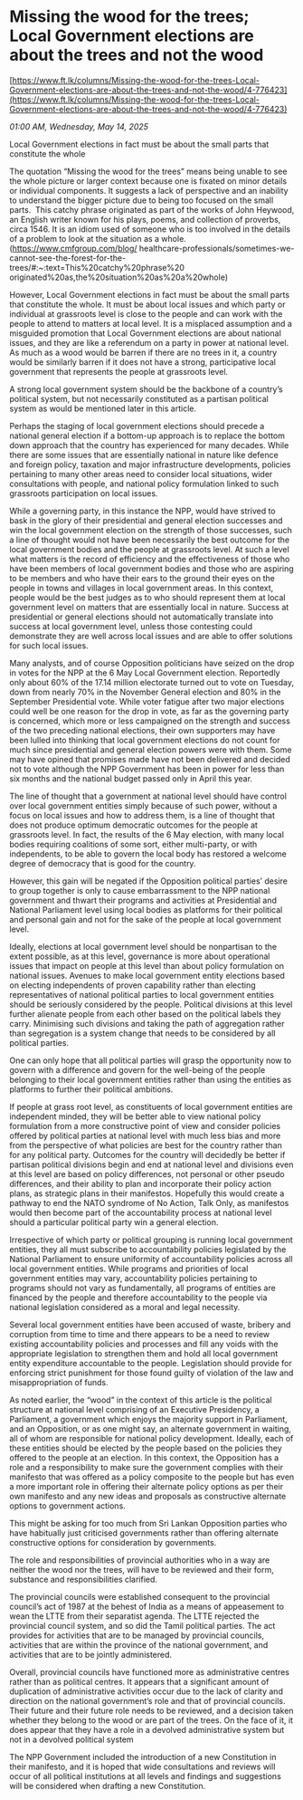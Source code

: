 # Missing the wood for the trees; Local Government elections are about the trees and not the wood

[https://www.ft.lk/columns/Missing-the-wood-for-the-trees-Local-Government-elections-are-about-the-trees-and-not-the-wood/4-776423](https://www.ft.lk/columns/Missing-the-wood-for-the-trees-Local-Government-elections-are-about-the-trees-and-not-the-wood/4-776423)

*01:00 AM, Wednesday, May 14, 2025*

Local Government elections in fact must be about the small parts that constitute the whole

The quotation “Missing the wood for the trees” means being unable to see the whole picture or larger context because one is fixated on minor details or individual components. It suggests a lack of perspective and an inability to understand the bigger picture due to being too focused on the small parts.  This catchy phrase originated as part of the works of John Heywood, an English writer known for his plays, poems, and collection of proverbs, circa 1546. It is an idiom used of someone who is too involved in the details of a problem to look at the situation as a whole. (https://www.cmfgroup.com/blog/ healthcare-professionals/sometimes-we-cannot-see-the-forest-for-the-trees/#:~:text=This%20catchy%20phrase%20 originated%20as,the%20situation%20as%20a%20whole)

However, Local Government elections in fact must be about the small parts that constitute the whole. It must be about local issues and which party or individual at grassroots level is close to the people and can work with the people to attend to matters at local level. It is a misplaced assumption and a misguided promotion that Local Government elections are about national issues, and they are like a referendum on a party in power at national level. As much as a wood would be barren if there are no trees in it, a country would be similarly barren if it does not have a strong, participative local government that represents the people at grassroots level.

A strong local government system should be the backbone of a country’s political system, but not necessarily constituted as a partisan political system as would be mentioned later in this article.

Perhaps the staging of local government elections should precede a national general election if a bottom-up approach is to replace the bottom down approach that the country has experienced for many decades. While there are some issues that are essentially national in nature like defence and foreign policy, taxation and major infrastructure developments, policies pertaining to many other areas need to consider local situations, wider consultations with people, and national policy formulation linked to such grassroots participation on local issues.

While a governing party, in this instance the NPP, would have strived to bask in the glory of their presidential and general election successes and win the local government election on the strength of those successes, such a line of thought would not have been necessarily the best outcome for the local government bodies and the people at grassroots level. At such a level what matters is the record of efficiency and the effectiveness of those who have been members of local government bodies and those who are aspiring to be members and who have their ears to the ground their eyes on the people in towns and villages in local government areas. In this context, people would be the best judges as to who should represent them at local government level on matters that are essentially local in nature. Success at presidential or general elections should not automatically translate into success at local government level, unless those contesting could demonstrate they are well across local issues and are able to offer solutions for such local issues.

Many analysts, and of course Opposition politicians have seized on the drop in votes for the NPP at the 6 May Local Government election. Reportedly only about 60% of the 17.14 million electorate turned out to vote on Tuesday, down from nearly 70% in the November General election and 80% in the September Presidential vote. While voter fatigue after two major elections could well be one reason for the drop in vote, as far as the governing party is concerned, which more or less campaigned on the strength and success of the two preceding national elections, their own supporters may have been lulled into thinking that local government elections do not count for much since presidential and general election powers were with them. Some may have opined that promises made have not been delivered and decided not to vote although the NPP Government has been in power for less than six months and the national budget passed only in April this year.

The line of thought that a government at national level should have control over local government entities simply because of such power, without a focus on local issues and how to address them, is a line of thought that does not produce optimum democratic outcomes for the people at grassroots level. In fact, the results of the 6 May election, with many local bodies requiring coalitions of some sort, either multi-party, or with independents, to be able to govern the local body has restored a welcome degree of democracy that is good for the country.

However, this gain will be negated if the Opposition political parties’ desire to group together is only to cause embarrassment to the NPP national government and thwart their programs and activities at Presidential and National Parliament level using local bodies as platforms for their political and personal gain and not for the sake of the people at local government level.

Ideally, elections at local government level should be nonpartisan to the extent possible, as at this level, governance is more about operational issues that impact on people at this level than about policy formulation on national issues. Avenues to make local government entity elections based on electing independents of proven capability rather than electing representatives of national political parties to local government entities should be seriously considered by the people. Political divisions at this level further alienate people from each other based on the political labels they carry. Minimising such divisions and taking the path of aggregation rather than segregation is a system change that needs to be considered by all political parties.

One can only hope that all political parties will grasp the opportunity now to govern with a difference and govern for the well-being of the people belonging to their local government entities rather than using the entities as platforms to further their political ambitions.

If people at grass root level, as constituents of local government entities are independent minded, they will be better able to view national policy formulation from a more constructive point of view and consider policies offered by political parties at national level with much less bias and more from the perspective of what policies are best for the country rather than for any political party. Outcomes for the country will decidedly be better if partisan political divisions begin and end at national level and divisions even at this level are based on policy differences, not personal or other pseudo differences, and their ability to plan and incorporate their policy action plans, as strategic plans in their manifestos. Hopefully this would create a pathway to end the NATO syndrome of No Action, Talk Only, as manifestos would then become part of the accountability process at national level should a particular political party win a general election.

Irrespective of which party or political grouping is running local government entities, they all must subscribe to accountability policies legislated by the National Parliament to ensure uniformity of accountability policies across all local government entities. While programs and priorities of local government entities may vary, accountability policies pertaining to programs should not vary as fundamentally, all programs of entities are financed by the people and therefore accountability to the people via national legislation considered as a moral and legal necessity.

Several local government entities have been accused of waste, bribery and corruption from time to time and there appears to be a need to review existing accountability policies and processes and fill any voids with the appropriate legislation to strengthen them and hold all local government entity expenditure accountable to the people. Legislation should provide for enforcing strict punishment for those found guilty of violation of the law and misappropriation of funds.

As noted earlier, the “wood” in the context of this article is the political structure at national level comprising of an Executive Presidency, a Parliament, a government which enjoys the majority support in Parliament, and an Opposition, or as one might say, an alternate government in waiting, all of whom are responsible for national policy development. Ideally, each of these entities should be elected by the people based on the policies they offered to the people at an election. In this context, the Opposition has a role and a responsibility to make sure the government complies with their manifesto that was offered as a policy composite to the people but has even a more important role in offering their alternate policy options as per their own manifesto and any new ideas and proposals as constructive alternate options to government actions.

This might be asking for too much from Sri Lankan Opposition parties who have habitually just criticised governments rather than offering alternate constructive options for consideration by governments.

The role and responsibilities of provincial authorities who in a way are neither the wood nor the trees, will have to be reviewed and their form, substance and responsibilities clarified.

The provincial councils were established consequent to the provincial council’s act of 1987 at the behest of India as a means of appeasement to wean the LTTE from their separatist agenda. The LTTE rejected the provincial council system, and so did the Tamil political parties. The act provides for activities that are to be managed by provincial councils, activities that are within the province of the national government, and activities that are to be jointly administered.

Overall, provincial councils have functioned more as administrative centres rather than as political centres. It appears that a significant amount of duplication of administrative activities occur due to the lack of clarity and direction on the national government’s role and that of provincial councils. Their future and their future role needs to be reviewed, and a decision taken whether they belong to the wood or are part of the trees. On the face of it, it does appear that they have a role in a devolved administrative system but not in a devolved political system

The NPP Government included the introduction of a new Constitution in their manifesto, and it is hoped that wide consultations and reviews will occur of all political institutions at all levels and findings and suggestions will be considered when drafting a new Constitution.


